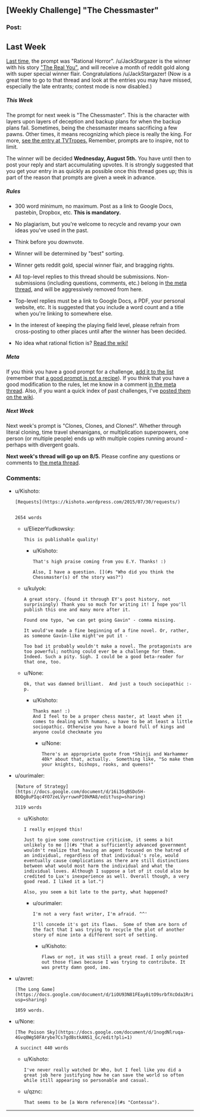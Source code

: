## [Weekly Challenge] "The Chessmaster"

### Post:

## Last Week

[Last time,](https://www.reddit.com/r/rational/comments/3e98lr/weekly_challenge_rational_horror/?sort=confidence) the prompt was "Rational Horror". /u/JackStargazer is the winner with his story ["The Real You"](https://www.reddit.com/r/rational/comments/3e98lr/weekly_challenge_rational_horror/ctdhyex), and will receive a month of reddit gold along with super special winner flair. Congratulations /u/JackStargazer! (Now is a great time to go to that thread and look at the entries you may have missed, especially the late entrants; contest mode is now disabled.)

##### This Week

The prompt for next week is "The Chessmaster". This is the character with layers upon layers of deception and backup plans for when the backup plans fail. Sometimes, being the chessmaster means sacrificing a few pawns. Other times, it means recognizing which piece is really the king. For more, [see the entry at TVTropes.](http://tvtropes.org/pmwiki/pmwiki.php/Main/TheChessmaster) Remember, prompts are to inspire, not to limit.

The winner will be decided **Wednesday, August 5th.** You have until then to post your reply and start accumulating upvotes. It is strongly suggested that you get your entry in as quickly as possible once this thread goes up; this is part of the reason that prompts are given a week in advance.

##### Rules

* 300 word minimum, no maximum. Post as a link to Google Docs, pastebin, Dropbox, etc. **This is mandatory.**

* No plagiarism, but you're welcome to recycle and revamp your own ideas you've used in the past.

* Think before you downvote.

* Winner will be determined by "best" sorting.

* Winner gets reddit gold, special winner flair, and bragging rights.

* All top-level replies to this thread should be submissions. Non-submissions (including questions, comments, etc.) belong in [the meta thread](http://www.reddit.com/r/rational/comments/39dxi3), and will be aggressively removed from here.

* Top-level replies must be a link to Google Docs, a PDF, your personal website, etc. It is suggested that you include a word count and a title when you're linking to somewhere else.

* In the interest of keeping the playing field level, please refrain from cross-posting to other places until after the winner has been decided.

* No idea what rational fiction is? [Read the wiki!](http://www.reddit.com/r/rational/wiki/index)

##### Meta

If you think you have a good prompt for a challenge, [add it to the list](https://docs.google.com/spreadsheets/d/1B6HaZc8FYkr6l6Q4cwBc9_-Yq1g0f_HmdHK5L1tbEbA/edit?usp=sharing) (remember that [a good prompt is not a recipe](http://www.reddit.com/r/WritingPrompts/wiki/prompts?src=RECIPE)). If you think that you have a good modification to the rules, let me know in a comment [in the meta thread](http://www.reddit.com/r/rational/comments/39dxi3). Also, if you want a quick index of past challenges, I've [posted them on the wiki](https://www.reddit.com/r/rational/wiki/weeklychallenge).

##### Next Week

Next week's prompt is "Clones, Clones, and Clones!". Whether through literal cloning, time travel shenanigans, or multiplication superpowers, one person (or multiple people) ends up with multiple copies running around - perhaps with divergent goals.

**Next week's thread will go up on 8/5.** Please confine any questions or comments to [the meta thread](http://www.reddit.com/r/rational/comments/39dxi3).

### Comments:

- u/Kishoto:
  ```
  [Requests](https://kishoto.wordpress.com/2015/07/30/requests/)


  2654 words
  ```

  - u/EliezerYudkowsky:
    ```
    This is publishable quality!
    ```

    - u/Kishoto:
      ```
      That's high praise coming from you E.Y. Thanks! :)

      Also, I have a question. [](#s "Who did you think the Chessmaster(s) of the story was?")
      ```

  - u/kulyok:
    ```
    A great story. (found it through EY's post history, not surprisingly) Thank you so much for writing it! I hope you'll publish this one and many more after it.

    Found one typo, "we can get going Gavin" - comma missing.

    It would've made a fine beginning of a fine novel. Or, rather, as someone Gavin-like might've put it -

    Too bad it probably wouldn't make a novel. The protagonists are too powerful; nothing could ever be a challenge for them. Indeed. Such a pity. Sigh. I could be a good beta-reader for that one, too.
    ```

  - u/None:
    ```
    Ok, that was damned brilliant.  And just a touch sociopathic :-p.
    ```

    - u/Kishoto:
      ```
      Thanks man! :)
      And I feel to be a proper chess master, at least when it comes to dealing with humans, u have to be at least a little sociopathic. Otherwise you have a board full of kings and anyone could checkmate you
      ```

      - u/None:
        ```
        There's an appropriate quote from *Shinji and Warhammer 40k* about that, actually.  Something like, "So make them your knights, bishops, rooks, and queens!"
        ```

- u/ourimaler:
  ```
  [Nature of Strategy](https://docs.google.com/document/d/16i35qBSDo5H-BDQg8uPIqc4YO7zeLVyrruwnPI0kMA8/edit?usp=sharing)

  3119 words
  ```

  - u/Kishoto:
    ```
    I really enjoyed this! 

    Just to give some constructive criticism, it seems a bit unlikely to me [](#s "that a sufficiently advanced government wouldn't realize that having an agent focused on the hatred of an individual, regardless of that individual's role, would eventually cause complications as there are still distinctions between what would most harm the individual and what the individual loves. Although I suppose a lot of it could also be credited to Lux's inexperience as well. Overall though, a very good read. I liked it a lot.")

    Also, you seem a bit late to the party, what happened?
    ```

    - u/ourimaler:
      ```
      I'm not a very fast writer, I'm afraid. ^^'

      I'll concede it's got its flaws.  Some of them are born of the fact that I was trying to recycle the plot of another story of mine into a different sort of setting.
      ```

      - u/Kishoto:
        ```
        Flaws or not, it was still a great read. I only pointed out those flaws because I was trying to contribute. It was pretty damn good, imo.
        ```

- u/avret:
  ```
  [The Long Game](https://docs.google.com/document/d/1iOU93N81FEay0itO9srbfXcOda1RriEkgCPPaInHzlc/edit?usp=sharing)

  1059 words.
  ```

- u/None:
  ```
  [The Poison Sky](https://docs.google.com/document/d/1nogdNlruqa-4Gvq0Wg50FArybe7Cs7gdBstkANS1_Gc/edit?pli=1)

  A succinct 440 words
  ```

  - u/Kishoto:
    ```
    I've never really watched Dr Who, but I feel like you did a great job here justifying how he can save the world so often while still appearing so personable and casual.
    ```

  - u/qznc:
    ```
    That seems to be [a Worm reference](#s "Contessa").
    ```

---

